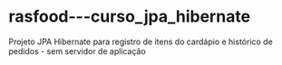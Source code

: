 # rasfood---curso_jpa_hibernate
Projeto JPA Hibernate para registro de itens do cardápio e histórico de pedidos - sem servidor de aplicação
